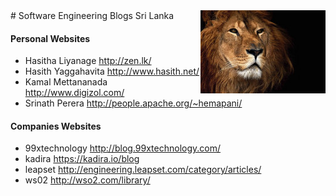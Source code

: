 <img src="2.jpg" style="float: right">
# Software Engineering Blogs Sri Lanka 

#### Personal Websites
* Hasitha Liyanage http://zen.lk/
* Hasith Yaggahavita  http://www.hasith.net/
* Kamal Mettananada http://www.digizol.com/
* Srinath Perera http://people.apache.org/~hemapani/

#### Companies Websites
* 99xtechnology http://blog.99xtechnology.com/
* kadira https://kadira.io/blog
* leapset http://engineering.leapset.com/category/articles/
* ws02 http://wso2.com/library/
